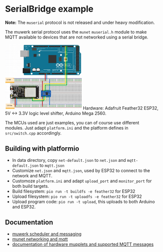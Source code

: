 SerialBridge example
====================

**Note:** The `muserial` protocol is not released and under heavy modification.

The muwerk serial protocol uses the `munet` `muserial.h` module to make MQTT available to devices that are
not networked using a serial bridge.

<img src="https://github.com/muwerk/examples/blob/master/Resources/SerialBridge.jpg" width="50%" height="30%">
Hardware: Adafruit Feather32 ESP32, 5V <-> 3.3V logic level shifter, Arduino Mega 2560.

The MCUs used are just examples, you can of course use different modules. Just adapt `platform.ini` and the
platform defines in `src/switch.cpp` accordingly.

## Building with platformio

* In data directory, copy `net-default.json` to `net.json` and `mqtt-default.json` to `mqtt.json`
* Customize `net.json` and `mqtt.json`, used by ESP32 to connect to the network and MQTT.
* Customoze `platform.ini` and adapt `upload_port` and `monitor_port` for both build targets.
* Build filesystem: `pio run -t buildfs -e feather32` for ESP32
* Upload filesystem: `pio run -t uploadfs -e feather32` for ESP32
* Upload program code: `pio run -t upload`, this uploads to both Arduino and ESP32.

## Documentation

* [muwerk scheduler and messaging](https://github.com/muwerk/muwerk)
* [munet networking and mqtt](https://github.com/muwerk/munet)
* [documentation of hardware mupplets and supported MQTT messages](https://github.com/muwerk/mupplet-core)
